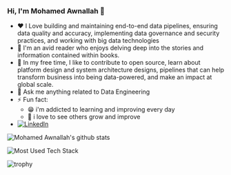### Hi, I'm Mohamed Awnallah 👋

- :heart: I Love building and maintaining end-to-end data pipelines, ensuring data quality and accuracy, implementing data governance and security practices, and working with big data technologies
- :book: I'm an avid reader who enjoys delving deep into the stories and information contained within books.
- 👯 In my free time, I like to contribute to open source, learn about platform design and system architecture designs, pipelines that can help transform business into being data-powered, and make an impact at global scale.
- 💬 Ask me anything related to Data Engineering
- ⚡ Fun fact: 
  - 😁 i'm addicted to learning and improving every day
  - :pencil: i love to see others grow and improve
- [![LinkedIn](https://img.shields.io/badge/Linkedin-blue?style=flat&logo=linkedin&labelColor=blue)](https://www.linkedin.com/mohamedawnallah)

![Mohamed Awnallah's github stats](https://github-readme-stats.vercel.app/api?username=mhmdawnallah&count_private=true&show_icons=true&theme=tokyonight&hide_rank=false&include_all_commits=true)

![Most Used Tech Stack](https://github-readme-stats.vercel.app/api/top-langs/?username=mhmdawnallah)

![trophy](https://github-profile-trophy.vercel.app/?username=mhmdawnallah)
